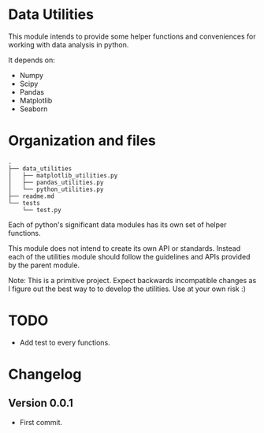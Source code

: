 # Data Utilities

This module intends to provide some helper functions and conveniences for working with data analysis in python.

It depends on:

- Numpy
- Scipy
- Pandas
- Matplotlib
- Seaborn

# Organization and files

    .
    ├── data_utilities
    │   ├── matplotlib_utilities.py
    │   ├── pandas_utilities.py
    │   └── python_utilities.py
    ├── readme.md
    └── tests
        └── test.py

Each of python's significant data modules has its own set of helper functions.

This module does not intend to create its own API or standards. Instead each of the utilities module should follow the guidelines and APIs provided by the parent module.

Note: This is a primitive project. Expect backwards incompatible changes as I figure out the best way to to develop the utilities. Use at your own risk :)

# TODO

- Add test to every functions.

# Changelog

## Version 0.0.1

- First commit.
